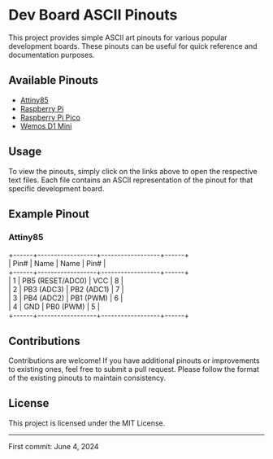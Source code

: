 # Dev Board ASCII Pinouts

This project provides simple ASCII art pinouts for various popular development boards. These pinouts can be useful for quick reference and documentation purposes.

## Available Pinouts

- [Attiny85](https://github.com/krum04/ascii_pinouts/blob/main/Attiny85.txt)
- [Raspberry Pi](https://github.com/krum04/ascii_pinouts/blob/main/RaspberryPi.txt)
- [Raspberry Pi Pico](https://github.com/krum04/ascii_pinouts/blob/main/RaspberryPiPico.txt)
- [Wemos D1 Mini](https://github.com/krum04/ascii_pinouts/blob/main/WemosD1Mini.txt)

## Usage

To view the pinouts, simply click on the links above to open the respective text files. Each file contains an ASCII representation of the pinout for that specific development board.

## Example Pinout

### Attiny85

+------+------------------+------------------+------+<br>
| Pin# | Name             | Name             | Pin# |<br>
+------+------------------+------------------+------+<br>
|  1   | PB5 (RESET/ADC0) | VCC              |  8   |<br>
|  2   | PB3 (ADC3)       | PB2 (ADC1)       |  7   |<br>
|  3   | PB4 (ADC2)       | PB1 (PWM)        |  6   |<br>
|  4   | GND              | PB0 (PWM)        |  5   |<br>
+------+------------------+------------------+------+<br>


## Contributions

Contributions are welcome! If you have additional pinouts or improvements to existing ones, feel free to submit a pull request. Please follow the format of the existing pinouts to maintain consistency.

## License

This project is licensed under the MIT License.

---

First commit: June 4, 2024
